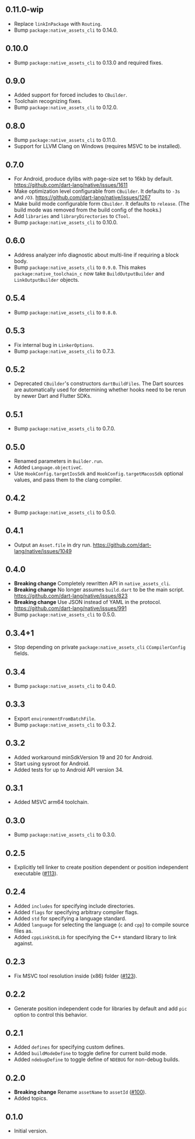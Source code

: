 ## 0.11.0-wip

- Replace `linkInPackage` with `Routing`.
- Bump `package:native_assets_cli` to 0.14.0.

## 0.10.0

- Bump `package:native_assets_cli` to 0.13.0 and required fixes.

## 0.9.0

- Added support for forced includes to `CBuilder`.
- Toolchain recognizing fixes.
- Bump `package:native_assets_cli` to 0.12.0.

## 0.8.0

- Bump `package:native_assets_cli` to 0.11.0.
- Support for LLVM Clang on Windows (requires MSVC to be installed).

## 0.7.0

- For Android, produce dylibs with page-size set to 16kb by default.
  https://github.com/dart-lang/native/issues/1611
- Make optimization level configurable from `CBuilder`. It defaults to `-3s` and
  `/O3`. https://github.com/dart-lang/native/issues/1267
- Make build mode configurable form `CBuilder`. It defaults to `release`. (The
  build mode was removed from the build config of the hooks.)
- Add `libraries` and `libraryDirectories` to `CTool`.
- Bump `package:native_assets_cli` to 0.10.0.

## 0.6.0

- Address analyzer info diagnostic about multi-line if requiring a block body.
- Bump `package:native_assets_cli` to `0.9.0`. This makes
  `package:native_toolchain_c` now take `BuildOutputBuilder` and
  `LinkOutputBuilder` objects.

## 0.5.4

- Bump `package:native_assets_cli` to `0.8.0`.

## 0.5.3

- Fix internal bug in `LinkerOptions`.
- Bump `package:native_assets_cli` to 0.7.3.

## 0.5.2

- Deprecated `CBuilder`'s constructors `dartBuildFiles`. The Dart sources are
  automatically used for determining whether hooks need to be rerun by newer
  Dart and Flutter SDKs.

## 0.5.1

- Bump `package:native_assets_cli` to 0.7.0.

## 0.5.0

- Renamed parameters in `Builder.run`.
- Added `Language.objectiveC`.
- Use `HookConfig.targetIosSdk` and `HookConfig.targetMacosSdk` optional
  values, and pass them to the clang compiler.

## 0.4.2

- Bump `package:native_assets_cli` to 0.5.0.

## 0.4.1

- Output an `Asset.file` in dry run.
  https://github.com/dart-lang/native/issues/1049

## 0.4.0

- **Breaking change** Completely rewritten API in `native_assets_cli`.
- **Breaking change** No longer assumes `build.dart` to be the main script.
  https://github.com/dart-lang/native/issues/823
- **Breaking change** Use JSON instead of YAML in the protocol.
  https://github.com/dart-lang/native/issues/991
- Bump `package:native_assets_cli` to 0.5.0.

## 0.3.4+1

- Stop depending on private `package:native_assets_cli` `CCompilerConfig` fields.

## 0.3.4

- Bump `package:native_assets_cli` to 0.4.0.

## 0.3.3

- Export `environmentFromBatchFile`.
- Bump `package:native_assets_cli` to 0.3.2.

## 0.3.2

- Added workaround minSdkVersion 19 and 20 for Android.
- Start using sysroot for Android.
- Added tests for up to Android API version 34.

## 0.3.1

- Added MSVC arm64 toolchain.

## 0.3.0

- Bump `package:native_assets_cli` to 0.3.0.

## 0.2.5

- Explicitly tell linker to create position dependent or position independent executable
  ([#113](https://github.com/dart-lang/native/issues/133)).

## 0.2.4

- Added `includes` for specifying include directories.
- Added `flags` for specifying arbitrary compiler flags.
- Added `std` for specifying a language standard.
- Added `language` for selecting the language (`c` and `cpp`) to compile source files as.
- Added `cppLinkStdLib` for specifying the C++ standard library to link against.

## 0.2.3

- Fix MSVC tool resolution inside (x86) folder
  ([#123](https://github.com/dart-lang/native/issues/123)).

## 0.2.2

- Generate position independent code for libraries by default and add
  `pic` option to control this behavior.

## 0.2.1

- Added `defines` for specifying custom defines.
- Added `buildModeDefine` to toggle define for current build mode.
- Added `ndebugDefine` to toggle define of `NDEBUG` for non-debug builds.

## 0.2.0

- **Breaking change** Rename `assetName` to `assetId`
  ([#100](https://github.com/dart-lang/native/issues/100)).
- Added topics.

## 0.1.0

- Initial version.
